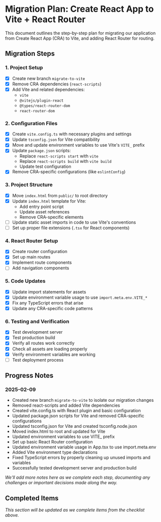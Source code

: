 # Migration Plan: Create React App to Vite + React Router

This document outlines the step-by-step plan for migrating our application from Create React App (CRA) to Vite, and adding React Router for routing.

## Migration Steps

### 1. Project Setup
- [x] Create new branch `migrate-to-vite`
- [x] Remove CRA dependencies (`react-scripts`)
- [x] Add Vite and related dependencies:
  - `vite`
  - `@vitejs/plugin-react`
  - `@types/react-router-dom`
  - `react-router-dom`

### 2. Configuration Files
- [x] Create `vite.config.ts` with necessary plugins and settings
- [x] Update `tsconfig.json` for Vite compatibility
- [x] Move and update environment variables to use Vite's `VITE_` prefix
- [x] Update `package.json` scripts:
  - Replace `react-scripts start` with `vite`
  - Replace `react-scripts build` with `vite build`
  - Update test configuration
- [x] Remove CRA-specific configurations (like `eslintConfig`)

### 3. Project Structure
- [x] Move `index.html` from `public/` to root directory
- [x] Update `index.html` template for Vite:
  - Add entry point script
  - Update asset references
  - Remove CRA-specific elements
- [ ] Update static asset imports in code to use Vite's conventions
- [ ] Set up proper file extensions (`.tsx` for React components)

### 4. React Router Setup
- [x] Create router configuration
- [x] Set up main routes
- [x] Implement route components
- [ ] Add navigation components

### 5. Code Updates
- [x] Update import statements for assets
- [x] Update environment variable usage to use `import.meta.env.VITE_*`
- [x] Fix any TypeScript errors that arise
- [x] Update any CRA-specific code patterns

### 6. Testing and Verification
- [x] Test development server
- [x] Test production build
- [x] Verify all routes work correctly
- [x] Check all assets are loading properly
- [x] Verify environment variables are working
- [ ] Test deployment process

## Progress Notes

### 2025-02-09
- Created new branch `migrate-to-vite` to isolate our migration changes
- Removed react-scripts and added Vite dependencies
- Created vite.config.ts with React plugin and basic configuration
- Updated package.json scripts for Vite and removed CRA-specific configurations
- Updated tsconfig.json for Vite and created tsconfig.node.json
- Moved index.html to root and updated for Vite
- Updated environment variables to use VITE_ prefix
- Set up basic React Router configuration
- Updated environment variable usage in App.tsx to use import.meta.env
- Added Vite environment type declarations
- Fixed TypeScript errors by properly cleaning up unused imports and variables
- Successfully tested development server and production build

*We'll add more notes here as we complete each step, documenting any challenges or important decisions made along the way.*

## Completed Items

*This section will be updated as we complete items from the checklist above.*
